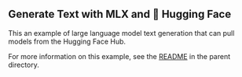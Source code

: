 ## Generate Text with MLX and :hugs: Hugging Face

This an example of large language model text generation that can pull models from
the Hugging Face Hub.

For more information on this example, see the
[README](mlx-examples/llms/README.md) in the parent directory.
